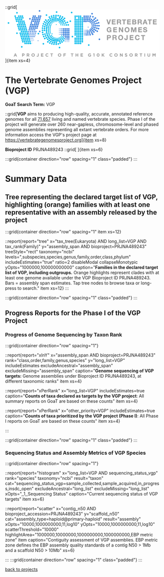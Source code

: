 ::grid[![GoaT](/static/images/VGP_logo.png)]{item xs=4}

# The Vertebrate Genomes Project (VGP)

**GoaT Search Term:** VGP

::grid[**VGP** aims to producing high-quality, accurate, annotated reference genomes for all [71,657](http://vgpdb.snu.ac.kr/splist/) living and named vertebrate species. Phase I of the project will generate over 260 near-gapless, chromosome-level and phased genome assemblies representing all extant vertebrate orders. For more information access the VGP's project page at https://vertebrategenomesproject.org]{item xs=8}

**Bioproject ID** PRJNA489243
::grid[ ]{item xs=6}

:::grid{container direction="row" spacing="1" class="padded"}
:::

# Summary Data

## Tree representing the declared target list of VGP, highlighting (orange) families with at least one representative with an assembly released by the project

:::grid{container direction="row" spacing="1" item xs=12}

::report{report="tree" x="tax_tree(Eukaryota) AND long_list=VGP AND tax_rank(Family)" y="assembly_span AND bioproject=PRJNA489243" treeStyle="rect" taxonomy="ncbi" levels=",subspecies,species,genus,family,order,class,phylum" includeEstimates="true" ratio=2 disableModal collapseMonotypic yOpts="1000000,100000000000" caption="**Families in the declared target list of VGP, including outgroups.** Orange highlights represent clades with at least one genome available under the VGP Bioproject ID PRJNA489243. Bars = assembly span estimates. Tap tree nodes to browse taxa or long-press to search." item xs=12}
:::

:::grid{container direction="row" spacing="1" class="padded"}
:::

## Progress Reports for the Phase I of the VGP Project

### Progress of Genome Sequencing by Taxon Rank

:::grid{container direction="row" spacing="1"}

::report{report="xInY" x="assembly_span AND bioproject=PRJNA489243" rank="class,order,family,genus,species" y="long_list=VGP" includeEstimates excludeAncestral="assembly_span" excludeMissing="assembly_span" caption="**Genome sequencing of VGP targets:** Genome assemblies under Bioproject ID PRJNA489243, at different taxonomic ranks" item xs=4}

::report{report="xPerRank" x="long_list=VGP" includeEstimates=true caption="**Counts of taxa declared as targets by the VGP project**: All summary reports on GoaT are based on these counts" item xs=4}

::report{report="xPerRank" x="other_priority=VGP" includeEstimates=true caption="**Counts of taxa prioritized by the VGP project (Phase I)**: All Phase I reports on GoaT are based on these counts" item xs=4}

:::

:::grid{container direction="row" spacing="1" class="padded"}
:::

### Sequencing Status and Assembly Metrics of VGP Species

:::grid{container direction="row" spacing="1"}

::report{report="histogram" x="long_list=VGP AND sequencing_status_vgp" rank="species" taxonomy="ncbi" result="taxon" cat="sequencing_status_vgp=sample_collected,sample_acquired,in_progress,insdc_open" excludeAncestral="long_list" excludeMissing="long_list" xOpts=",,1,,Sequencing Status" caption="Current sequencing status of VGP targets" item xs=6}

::report{report="scatter" x="contig_n50 AND bioproject_accession=PRJNA489243" y="scaffold_n50" cat="assembly_type=haploid@primary-haploid" result="assembly" xOpts="10000,1000000000,11,log10" yOpts="10000,1000000000,11,log10" scatterThreshold="10000" highlightArea="1000000,10000000,1000000000,1000000000,EBP metric zone" item caption="Contiguity assessment of VGP assemblies. EBP metric zone defines the EBP assembly quality standards of a contig N50 > 1Mb and a scaffold N50 > 10Mb" xs=6}

:::
:::grid{container direction="row" spacing="1" class="padded"}
:::

[back to projects](/projects)
